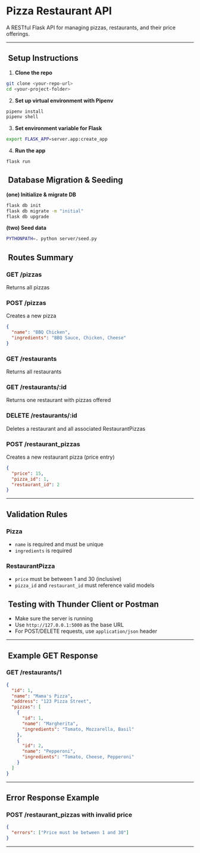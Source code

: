 # Pizza Restaurant API

A RESTful Flask API for managing pizzas, restaurants, and their price offerings.

---

##  Setup Instructions

1. **Clone the repo**

```bash
git clone <your-repo-url>
cd <your-project-folder>
```

2. **Set up virtual environment with Pipenv**

```bash
pipenv install
pipenv shell
```

3. **Set environment variable for Flask**

```bash
export FLASK_APP=server.app:create_app
```

4. **Run the app**

```bash
flask run
```

##  Database Migration & Seeding

**(one) Initialize & migrate DB**

```bash
flask db init
flask db migrate -m "initial"
flask db upgrade
```

**(two) Seed data**

```bash
PYTHONPATH=. python server/seed.py
```

##  Routes Summary

### GET /pizzas

Returns all pizzas

### POST /pizzas

Creates a new pizza

```json
{
  "name": "BBQ Chicken",
  "ingredients": "BBQ Sauce, Chicken, Cheese"
}
```

### GET /restaurants

Returns all restaurants

### GET /restaurants/\:id

Returns one restaurant with pizzas offered

### DELETE /restaurants/\:id

Deletes a restaurant and all associated RestaurantPizzas

### POST /restaurant\_pizzas

Creates a new restaurant pizza (price entry)

```json
{
  "price": 15,
  "pizza_id": 1,
  "restaurant_id": 2
}
```

---

## Validation Rules

### Pizza

* `name` is required and must be unique
* `ingredients` is required

### RestaurantPizza

* `price` must be between 1 and 30 (inclusive)
* `pizza_id` and `restaurant_id` must reference valid models

##  Testing with Thunder Client or Postman

* Make sure the server is running
* Use `http://127.0.0.1:5000` as the base URL
* For POST/DELETE requests, use `application/json` header

---

##  Example GET Response

### GET /restaurants/1

```json
{
  "id": 1,
  "name": "Mama's Pizza",
  "address": "123 Pizza Street",
  "pizzas": [
    {
      "id": 1,
      "name": "Margherita",
      "ingredients": "Tomato, Mozzarella, Basil"
    },
    {
      "id": 2,
      "name": "Pepperoni",
      "ingredients": "Tomato, Cheese, Pepperoni"
    }
  ]
}
```

---

## Error Response Example

### POST /restaurant\_pizzas with invalid price

```json
{
  "errors": ["Price must be between 1 and 30"]
}
```

---
